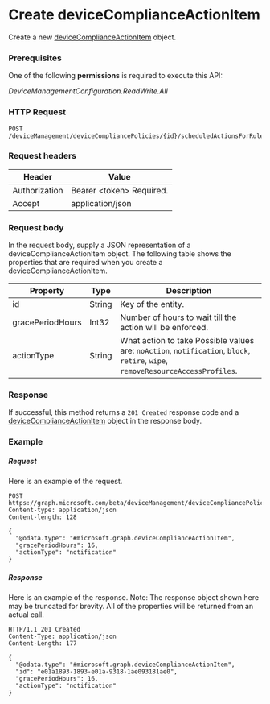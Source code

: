 ﻿# Create deviceComplianceActionItem
Create a new [deviceComplianceActionItem](../resources/intune_deviceconfig_devicecomplianceactionitem.md) object.
### Prerequisites
One of the following **permissions** is required to execute this API:

*DeviceManagementConfiguration.ReadWrite.All*
### HTTP Request
<!-- {
  "blockType": "ignored"
}
-->
```http
POST /deviceManagement/deviceCompliancePolicies/{id}/scheduledActionsForRule/{id}/scheduledActionConfigurations/{id}
```

### Request headers
|Header|Value|
|---|---|
|Authorization|Bearer &lt;token&gt; Required.|
|Accept|application/json|

### Request body
In the request body, supply a JSON representation of a deviceComplianceActionItem object.
The following table shows the properties that are required when you create a deviceComplianceActionItem.

|Property|Type|Description|
|---|---|---|
|id|String|Key of the entity.|
|gracePeriodHours|Int32|Number of hours to wait till the action will be enforced.|
|actionType|String|What action to take Possible values are: `noAction`, `notification`, `block`, `retire`, `wipe`, `removeResourceAccessProfiles`.|



### Response
If successful, this method returns a `201 Created` response code and a [deviceComplianceActionItem](../resources/intune_deviceconfig_devicecomplianceactionitem.md) object in the response body.

### Example
##### Request
Here is an example of the request.
```http
POST https://graph.microsoft.com/beta/deviceManagement/deviceCompliancePolicies/{id}/scheduledActionsForRule/{id}/scheduledActionConfigurations/{id}
Content-type: application/json
Content-length: 128

{
  "@odata.type": "#microsoft.graph.deviceComplianceActionItem",
  "gracePeriodHours": 16,
  "actionType": "notification"
}
```

##### Response
Here is an example of the response. Note: The response object shown here may be truncated for brevity. All of the properties will be returned from an actual call.
```http
HTTP/1.1 201 Created
Content-Type: application/json
Content-Length: 177

{
  "@odata.type": "#microsoft.graph.deviceComplianceActionItem",
  "id": "e01a1893-1893-e01a-9318-1ae093181ae0",
  "gracePeriodHours": 16,
  "actionType": "notification"
}
```



